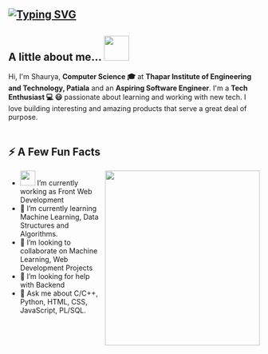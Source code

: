  ## [![Typing SVG](https://readme-typing-svg.herokuapp.com/?lines=Hello,+There!+👋;This+is+Shaurya+Singh....;Nice+to+meet+you!&height=80&width=600&size=40&center=true)](https://git.io/typing-svg)
## A little about me...  <img src="https://media.giphy.com/media/VgCDAzcKvsR6OM0uWg/giphy.gif" width="50"> 
Hi, I'm Shaurya, **Computer Science 🎓** at **Thapar Institute of Engineering and Technology, Patiala** and an **Aspiring Software Engineer**. I'm a **Tech Enthusiast 💻 😃** passionate about learning and working with new tech. I love building interesting and amazing products that serve a great deal of purpose. <br/><br/>




## ⚡️ A Few Fun Facts

<img width="310" height="350" src="https://camo.githubusercontent.com/62da68eb62b1e5f175f7d1f0191dd89a653d7908feb22d37d4a0ab07365d6791/68747470733a2f2f6d656469612e67697068792e636f6d2f6d656469612f4d3967624264396e6244724f5475314d71782f67697068792e676966" align=right>

- <img src="https://media.giphy.com/media/WUlplcMpOCEmTGBtBW/giphy.gif" width="30">  I’m currently working as Front Web Development
- 🌱 I’m currently learning Machine Learning, Data Structures and Algorithms.
- 👯 I’m looking to collaborate on Machine Learning, Web Development Projects
- 🤔 I’m looking for help with Backend
- 💬 Ask me about C/C++, Python, HTML, CSS, JavaScript, PL/SQL.


